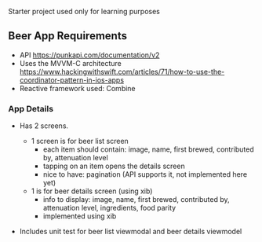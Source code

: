 Starter project used only for learning purposes

## Beer App Requirements
- API https://punkapi.com/documentation/v2
- Uses the MVVM-C architecture
 https://www.hackingwithswift.com/articles/71/how-to-use-the-coordinator-pattern-in-ios-apps
- Reactive framework used: Combine

### App Details
- Has 2 screens.
    - 1 screen is for beer list screen
         - each item should contain: image, name, first brewed, contributed by, attenuation level
         - tapping on an item opens the details screen
         - nice to have: pagination (API supports it, not implemented here yet)
    - 1 is for beer details screen (using xib)
         - info to display: image, name, first brewed, contributed by, attenuation level, 
ingredients, food parity
         - implemented using xib

- Includes unit test for beer list viewmodal and beer details viewmodel
